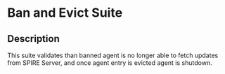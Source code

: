 # Ban and Evict Suite

## Description

This suite validates than banned agent is no longer able to fetch updates from SPIRE Server,
and once agent entry is evicted agent is shutdown.
